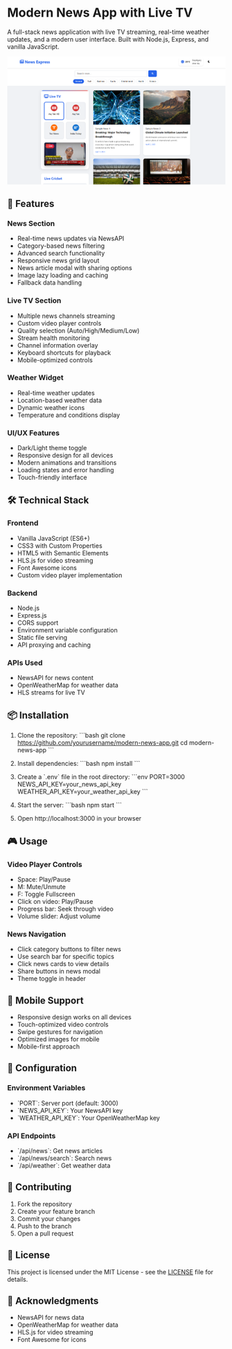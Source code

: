 # Modern News App with Live TV

A full-stack news application with live TV streaming, real-time weather updates, and a modern user interface. Built with Node.js, Express, and vanilla JavaScript.

![News App Screenshot](https://raw.githubusercontent.com/ShadowStudio-no1/Full-Stack-News_App/refs/heads/main/images/privew1.png)

## 🚀 Features

### News Section
- Real-time news updates via NewsAPI
- Category-based news filtering
- Advanced search functionality
- Responsive news grid layout
- News article modal with sharing options
- Image lazy loading and caching
- Fallback data handling

### Live TV Section
- Multiple news channels streaming
- Custom video player controls
- Quality selection (Auto/High/Medium/Low)
- Stream health monitoring
- Channel information overlay
- Keyboard shortcuts for playback
- Mobile-optimized controls

### Weather Widget
- Real-time weather updates
- Location-based weather data
- Dynamic weather icons
- Temperature and conditions display

### UI/UX Features
- Dark/Light theme toggle
- Responsive design for all devices
- Modern animations and transitions
- Loading states and error handling
- Touch-friendly interface

## 🛠️ Technical Stack

### Frontend
- Vanilla JavaScript (ES6+)
- CSS3 with Custom Properties
- HTML5 with Semantic Elements
- HLS.js for video streaming
- Font Awesome icons
- Custom video player implementation

### Backend
- Node.js
- Express.js
- CORS support
- Environment variable configuration
- Static file serving
- API proxying and caching

### APIs Used
- NewsAPI for news content
- OpenWeatherMap for weather data
- HLS streams for live TV

## 📦 Installation

1. Clone the repository:
\`\`\`bash
git clone https://github.com/yourusername/modern-news-app.git
cd modern-news-app
\`\`\`

2. Install dependencies:
\`\`\`bash
npm install
\`\`\`

3. Create a \`.env\` file in the root directory:
\`\`\`env
PORT=3000
NEWS_API_KEY=your_news_api_key
WEATHER_API_KEY=your_weather_api_key
\`\`\`

4. Start the server:
\`\`\`bash
npm start
\`\`\`

5. Open http://localhost:3000 in your browser

## 🎮 Usage

### Video Player Controls
- Space: Play/Pause
- M: Mute/Unmute
- F: Toggle Fullscreen
- Click on video: Play/Pause
- Progress bar: Seek through video
- Volume slider: Adjust volume

### News Navigation
- Click category buttons to filter news
- Use search bar for specific topics
- Click news cards to view details
- Share buttons in news modal
- Theme toggle in header

## 📱 Mobile Support
- Responsive design works on all devices
- Touch-optimized video controls
- Swipe gestures for navigation
- Optimized images for mobile
- Mobile-first approach

## 🔧 Configuration

### Environment Variables
- \`PORT\`: Server port (default: 3000)
- \`NEWS_API_KEY\`: Your NewsAPI key
- \`WEATHER_API_KEY\`: Your OpenWeatherMap key

### API Endpoints
- \`/api/news\`: Get news articles
- \`/api/news/search\`: Search news
- \`/api/weather\`: Get weather data

## 🤝 Contributing
1. Fork the repository
2. Create your feature branch
3. Commit your changes
4. Push to the branch
5. Open a pull request

## 📄 License
This project is licensed under the MIT License - see the [LICENSE](LICENSE) file for details.

## 🙏 Acknowledgments
- NewsAPI for news data
- OpenWeatherMap for weather data
- HLS.js for video streaming
- Font Awesome for icons
